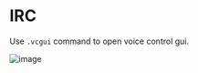 # IRC

Use `.vcgui` command to open voice control gui.

![image](https://github.com/user-attachments/assets/72aedcc2-9ec8-4be8-8416-c32bd49f9e01)

